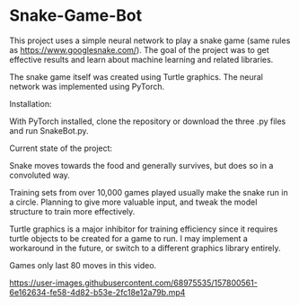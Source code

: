 # Snake-Game-Bot

This project uses a simple neural network to play a snake game (same rules as https://www.googlesnake.com/). The goal of the project was to get effective results and learn about machine learning and related libraries.

The snake game itself was created using Turtle graphics. The neural network was implemented using PyTorch.

Installation:

With PyTorch installed, clone the repository or download the three .py files and run SnakeBot.py.

Current state of the project:

Snake moves towards the food and generally survives, but does so in a convoluted way.

Training sets from over 10,000 games played usually make the snake run in a circle. Planning to give more valuable input, and tweak the model structure to train more effectively.

Turtle graphics is a major inhibitor for training efficiency since it requires turtle objects to be created for a game to run. I may implement a workaround in the future, or switch to a different graphics library entirely.

Games only last 80 moves in this video.

https://user-images.githubusercontent.com/68975535/157800561-6e162634-fe58-4d82-b53e-2fc18e12a79b.mp4
